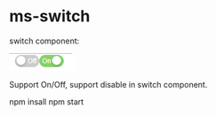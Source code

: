 # ms-switch

switch component:

![image](https://github.com/xdyang1986/readmeImage/blob/master/ms-switch-on-off.png)

Support On/Off, support disable in switch component.


npm insall
npm start
